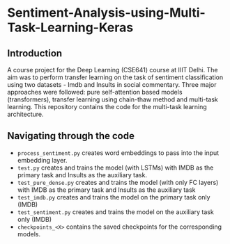 # Sentiment-Analysis-using-Multi-Task-Learning-Keras

## Introduction
A course project for the Deep Learning (CSE641) course at IIIT Delhi. The aim was to perform transfer learning on the task of sentiment classification
using two datasets - Imdb and Insults in social commentary. 
Three major approaches were followed: pure self-attention based models (transformers), transfer learning using chain-thaw method and multi-task learning. This repository contains the code for the multi-task learning architecture.

## Navigating through the code
- `process_sentiment.py` creates word embeddings to pass into the input embedding layer.
- `test.py` creates and trains the model (with LSTMs) with IMDB as the primary task and Insults as the auxiliary task.
- `test_pure_dense.py` creates and trains the model (with only FC layers) with IMDB as the primary task and Insults as the auxiliary task
- `test_imdb.py` creates and trains the model on the primary task only (IMDB)
- `test_sentiment.py` creates and trains the model on the auxiliary task only (IMDB)
- `checkpoints_<X>` contains the saved checkpoints for the corresponding models.


